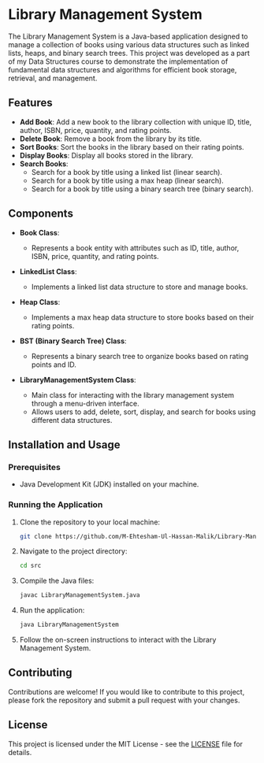 # Library Management System

The Library Management System is a Java-based application designed to manage a collection of books using various data structures such as linked lists, heaps, and binary search trees. This project was developed as a part of my Data Structures course to demonstrate the implementation of fundamental data structures and algorithms for efficient book storage, retrieval, and management.

## Features

- **Add Book**: Add a new book to the library collection with unique ID, title, author, ISBN, price, quantity, and rating points.
- **Delete Book**: Remove a book from the library by its title.
- **Sort Books**: Sort the books in the library based on their rating points.
- **Display Books**: Display all books stored in the library.
- **Search Books**:
  - Search for a book by title using a linked list (linear search).
  - Search for a book by title using a max heap (linear search).
  - Search for a book by title using a binary search tree (binary search).

## Components

- **Book Class**:
  - Represents a book entity with attributes such as ID, title, author, ISBN, price, quantity, and rating points.
  
- **LinkedList Class**:
  - Implements a linked list data structure to store and manage books.
  
- **Heap Class**:
  - Implements a max heap data structure to store books based on their rating points.
  
- **BST (Binary Search Tree) Class**:
  - Represents a binary search tree to organize books based on rating points and ID.

- **LibraryManagementSystem Class**:
  - Main class for interacting with the library management system through a menu-driven interface.
  - Allows users to add, delete, sort, display, and search for books using different data structures.

## Installation and Usage

### Prerequisites

- Java Development Kit (JDK) installed on your machine.

### Running the Application

1. Clone the repository to your local machine:

   ```bash
   git clone https://github.com/M-Ehtesham-Ul-Hassan-Malik/Library-Management-System.git
   ```

2. Navigate to the project directory:

   ```bash
   cd src
   ```

3. Compile the Java files:

   ```bash
   javac LibraryManagementSystem.java
   ```

4. Run the application:

   ```bash
   java LibraryManagementSystem
   ```

5. Follow the on-screen instructions to interact with the Library Management System.

## Contributing

Contributions are welcome! If you would like to contribute to this project, please fork the repository and submit a pull request with your changes.

## License

This project is licensed under the MIT License - see the [LICENSE](LICENSE) file for details.
